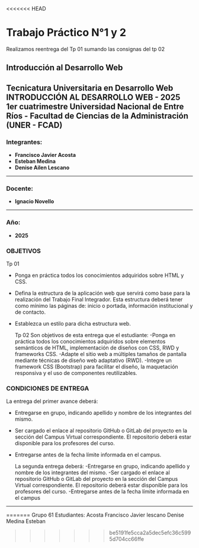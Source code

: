 <<<<<<< HEAD
# Trabajo Práctico N°1 y 2

Realizamos reentrega del Tp 01 sumando las consignas del tp 02

## Introducción al Desarrollo Web  
**Tecnicatura Universitaria en Desarrollo Web**  
**INTRODUCCIÓN AL DESARROLLO WEB - 2025  1er cuatrimestre**
**Universidad Nacional de Entre Ríos - Facultad de Ciencias de la Administración (UNER - FCAD)**  
---

### Integrantes:
- **Francisco Javier Acosta**
- **Esteban Medina**
- **Denise Ailen Lescano**

---

### Docente:
- **Ignacio Novello**

---

### Año:
- **2025**

### OBJETIVOS
  Tp 01
- Ponga en práctica todos los conocimientos adquiridos sobre HTML y CSS.
- Defina la estructura de la aplicación web que servirá como base para la realización del Trabajo Final Integrador. Esta estructura deberá tener como mínimo las páginas de: inicio o portada, información institucional y de contacto.
- Establezca un estilo para dicha estructura web.

  Tp 02
  Son objetivos de esta entrega que el estudiante:
  -Ponga en práctica todos los conocimientos adquiridos sobre elementos semánticos de HTML,
  implementación de diseños con CSS, RWD y frameworks CSS.
  -Adapte el sitio web a múltiples tamaños de pantalla mediante técnicas de diseño web adaptativo
  (RWD).
  -Integre un framework CSS (Bootstrap) para facilitar el diseño, la maquetación responsiva y el uso de
  componentes reutilizables.

### CONDICIONES DE ENTREGA
La entrega del primer avance deberá:
- Entregarse en grupo, indicando apellido y nombre de los integrantes del mismo.
- Ser cargado el enlace al repositorio GitHub o GitLab del proyecto en la sección del Campus Virtual correspondiente. El repositorio deberá estar disponible para los profesores del curso.
- Entregarse antes de la fecha límite informada en el campus.

  La segunda entrega deberá:
  -Entregarse en grupo, indicando apellido y nombre de los integrantes del mismo.
  -Ser cargado el enlace al repositorio GitHub o GitLab del proyecto en la sección del Campus Virtual
  correspondiente. El repositorio deberá estar disponible para los profesores del curso.
  -Entregarse antes de la fecha límite informada en el campus
---
=======
Grupo 61
Estudiantes:
Acosta Francisco Javier
lescano Denise
Medina Esteban
>>>>>>> be5191fe5cca2a5dec5efc36c5995d704cc66ffe
